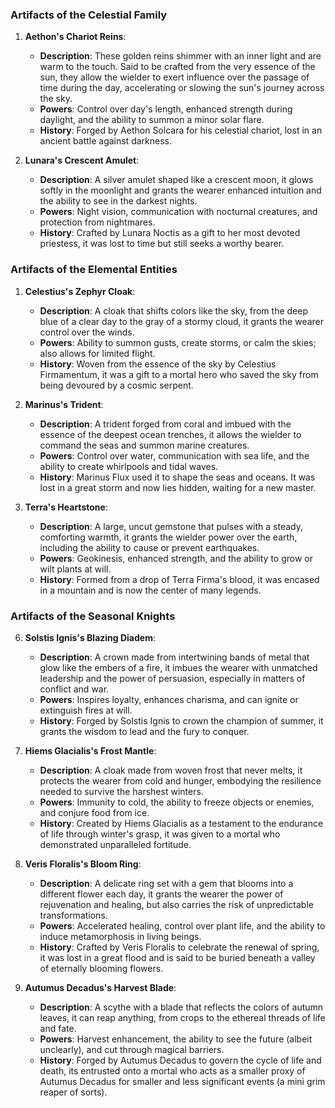 ### Artifacts of the Celestial Family

1. **Aethon's Chariot Reins**:
   - **Description**: These golden reins shimmer with an inner light and are warm to the touch. Said to be crafted from the very essence of the sun, they allow the wielder to exert influence over the passage of time during the day, accelerating or slowing the sun's journey across the sky.
   - **Powers**: Control over day's length, enhanced strength during daylight, and the ability to summon a minor solar flare.
   - **History**: Forged by Aethon Solcara for his celestial chariot, lost in an ancient battle against darkness.

2. **Lunara's Crescent Amulet**:
   - **Description**: A silver amulet shaped like a crescent moon, it glows softly in the moonlight and grants the wearer enhanced intuition and the ability to see in the darkest nights.
   - **Powers**: Night vision, communication with nocturnal creatures, and protection from nightmares.
   - **History**: Crafted by Lunara Noctis as a gift to her most devoted priestess, it was lost to time but still seeks a worthy bearer.

### Artifacts of the Elemental Entities

1. **Celestius's Zephyr Cloak**:
   - **Description**: A cloak that shifts colors like the sky, from the deep blue of a clear day to the gray of a stormy cloud, it grants the wearer control over the winds.
   - **Powers**: Ability to summon gusts, create storms, or calm the skies; also allows for limited flight.
   - **History**: Woven from the essence of the sky by Celestius Firmamentum, it was a gift to a mortal hero who saved the sky from being devoured by a cosmic serpent.

2. **Marinus's Trident**:
   - **Description**: A trident forged from coral and imbued with the essence of the deepest ocean trenches, it allows the wielder to command the seas and summon marine creatures.
   - **Powers**: Control over water, communication with sea life, and the ability to create whirlpools and tidal waves.
   - **History**: Marinus Flux used it to shape the seas and oceans. It was lost in a great storm and now lies hidden, waiting for a new master.

3. **Terra's Heartstone**:
   - **Description**: A large, uncut gemstone that pulses with a steady, comforting warmth, it grants the wielder power over the earth, including the ability to cause or prevent earthquakes.
   - **Powers**: Geokinesis, enhanced strength, and the ability to grow or wilt plants at will.
   - **History**: Formed from a drop of Terra Firma's blood, it was encased in a mountain and is now the center of many legends.

### Artifacts of the Seasonal Knights

6. **Solstis Ignis's Blazing Diadem**:
   - **Description**: A crown made from intertwining bands of metal that glow like the embers of a fire, it imbues the wearer with unmatched leadership and the power of persuasion, especially in matters of conflict and war.
   - **Powers**: Inspires loyalty, enhances charisma, and can ignite or extinguish fires at will.
   - **History**: Forged by Solstis Ignis to crown the champion of summer, it grants the wisdom to lead and the fury to conquer.

7. **Hiems Glacialis's Frost Mantle**:
   - **Description**: A cloak made from woven frost that never melts, it protects the wearer from cold and hunger, embodying the resilience needed to survive the harshest winters.
   - **Powers**: Immunity to cold, the ability to freeze objects or enemies, and conjure food from ice.
   - **History**: Created by Hiems Glacialis as a testament to the endurance of life through winter's grasp, it was given to a mortal who demonstrated unparalleled fortitude.

8. **Veris Floralis's Bloom Ring**:
   - **Description**: A delicate ring set with a gem that blooms into a different flower each day, it grants the wearer the power of rejuvenation and healing, but also carries the risk of unpredictable transformations.
   - **Powers**: Accelerated healing, control over plant life, and the ability to induce metamorphosis in living beings.
   - **History**: Crafted by Veris Floralis to celebrate the renewal of spring, it was lost in a great flood and is said to be buried beneath a valley of eternally blooming flowers.

9. **Autumus Decadus's Harvest Blade**:
   - **Description**: A scythe with a blade that reflects the colors of autumn leaves, it can reap anything, from crops to the ethereal threads of life and fate.
   - **Powers**: Harvest enhancement, the ability to see the future (albeit unclearly), and cut through magical barriers.
   - **History**: Forged by Autumus Decadus to govern the cycle of life and death, its entrusted onto a mortal who acts as a smaller proxy of Autumus Decadus for smaller and less significant events (a mini grim reaper of sorts).
